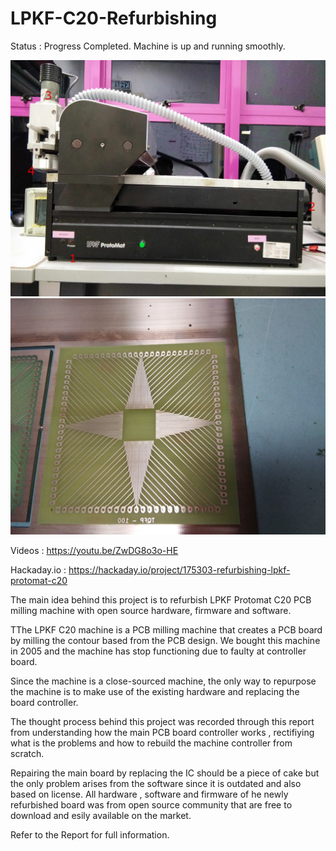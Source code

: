 # LPKF-C20-Refurbishing

Status : Progress Completed. Machine is up and running smoothly. 

![](https://github.com/NaimFuad/LPKF-C20-Refurbishing/blob/main/3885281602255968091.jpg)
![](https://github.com/NaimFuad/LPKF-C20-Refurbishing/blob/main/IMG_20200219_123133.jpg)

Videos : https://youtu.be/ZwDG8o3o-HE

Hackaday.io : https://hackaday.io/project/175303-refurbishing-lpkf-protomat-c20

The main idea behind this project is to refurbish LPKF Protomat C20 PCB milling machine with open source hardware, firmware and software.

TThe LPKF C20 machine is a PCB milling machine that creates a PCB board by milling the contour based from the PCB design. We bought this machine in 2005 and the machine has stop functioning due to faulty at controller board.

Since the machine is a close-sourced machine, the only way to repurpose the machine is to make use of the existing hardware and replacing the board controller.

The thought process behind this project was recorded through this report from understanding how the main PCB board controller works , rectifiying what is the problems and how to rebuild the machine controller from scratch.

Repairing the main board by replacing the IC should be a piece of cake but the only problem arises from the software since it is outdated and also based on license. All hardware , software and firmware of he newly refurbished board was from open source community that are free to download and esily available on the market.

Refer to the Report for full information.


